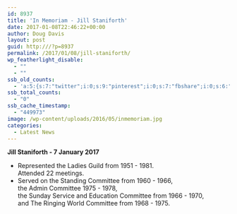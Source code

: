 ```yaml
---
id: 8937
title: 'In Memoriam - Jill Staniforth'
date: 2017-01-08T22:46:22+00:00
author: Doug Davis
layout: post
guid: http:///?p=8937
permalink: /2017/01/08/jill-staniforth/
wp_featherlight_disable:
  - ""
  - ""
ssb_old_counts:
  - 'a:5:{s:7:"twitter";i:0;s:9:"pinterest";i:0;s:7:"fbshare";i:0;s:6:"reddit";i:0;s:6:"tumblr";N;}'
ssb_total_counts:
  - "0"
ssb_cache_timestamp:
  - "449973"
image: /wp-content/uploads/2016/05/inmemoriam.jpg
categories:
  - Latest News
---
```

**Jill Staniforth - 7 January 2017**

  * Represented the Ladies Guild from 1951 - 1981.  
    Attended 22 meetings.
  * Served on the Standing Committee from 1960 - 1966,  
    the Admin Committee 1975 - 1978,  
    the Sunday Service and Education Committee from 1966 - 1970,  
    and The Ringing World Committee from 1968 - 1975.
